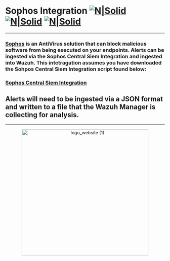 # Sophos Integration [![N|Solid](https://cdn-icons-png.flaticon.com/128/6939/6939131.png)](https://myservice.socfortress.co/explore?left=%7B%22datasource%22:%22WAZUH%22,%22queries%22:%5B%7B%22refId%22:%22A%22,%22query%22:%22_id:$get_alert_id.hits.hits.#._id%22,%22alias%22:%22%22,%22metrics%22:%5B%7B%22id%22:%221%22,%22type%22:%22logs%22,%22settings%22:%7B%22limit%22:%22500%22%7D%7D%5D,%22bucketAggs%22:%5B%5D,%22timeField%22:%22timestamp%22%7D%5D,%22range%22:%7B%22from%22:%22now-6h%22,%22to%22:%22now%22%7D%7D) [![N|Solid](https://cdn-icons-png.flaticon.com/128/406/406217.png)](https://hunt.socfortress.co) [![N|Solid](https://cdn-icons-png.flaticon.com/128/4840/4840332.png)](https://servicedesk.socfortress.co/help/2979687893)
--------------------------------------------------------------
### [Sophos](https://www.sophos.com/en-us/content/cybersecurity-as-a-service?gclid=a718cb1c9b8313082011a9e528ab9622&gclsrc=3p.ds&msclkid=a718cb1c9b8313082011a9e528ab9622) is an AntiVirus solution that can block malicious software from being executed on your endpoints. Alerts can be ingested via the Sophos Central Siem Integration and ingested into Wazuh. This intetragation assumes you have downloaded the Sohpos Central Siem Integration script found below:

### [Sophos Central Siem Integration](https://github.com/sophos/Sophos-Central-SIEM-Integration)

## Alerts will need to be ingested via a JSON format and written to a file that the Wazuh Manager is collecting for analysis.
----------------------------------------------------------------------------------

<p align="center">
  <a href="https://www.socfortress.co/">
<img src="https://user-images.githubusercontent.com/95670863/183437012-6ed70011-b40d-4597-8678-e3d601b6cf4d.png" alt="logo_website (1)" width="400" height="400">
  </a>
</p>
